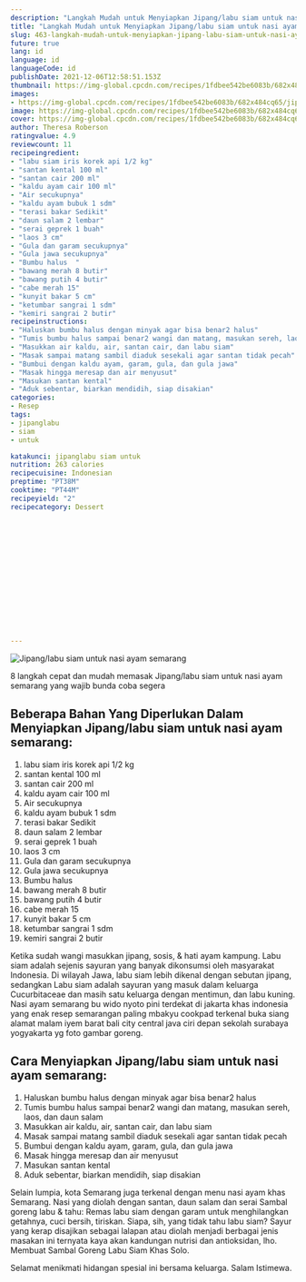 ```yaml
---
description: "Langkah Mudah untuk Menyiapkan Jipang/labu siam untuk nasi ayam semarang, Enak Banget"
title: "Langkah Mudah untuk Menyiapkan Jipang/labu siam untuk nasi ayam semarang, Enak Banget"
slug: 463-langkah-mudah-untuk-menyiapkan-jipang-labu-siam-untuk-nasi-ayam-semarang-enak-banget
future: true
lang: id
language: id
languageCode: id
publishDate: 2021-12-06T12:58:51.153Z 
thumbnail: https://img-global.cpcdn.com/recipes/1fdbee542be6083b/682x484cq65/jipanglabu-siam-untuk-nasi-ayam-semarang-foto-resep-utama.png
images:
- https://img-global.cpcdn.com/recipes/1fdbee542be6083b/682x484cq65/jipanglabu-siam-untuk-nasi-ayam-semarang-foto-resep-utama.png
image: https://img-global.cpcdn.com/recipes/1fdbee542be6083b/682x484cq65/jipanglabu-siam-untuk-nasi-ayam-semarang-foto-resep-utama.png
cover: https://img-global.cpcdn.com/recipes/1fdbee542be6083b/682x484cq65/jipanglabu-siam-untuk-nasi-ayam-semarang-foto-resep-utama.png
author: Theresa Roberson
ratingvalue: 4.9
reviewcount: 11
recipeingredient:
- "labu siam iris korek api 1/2 kg"
- "santan kental 100 ml"
- "santan cair 200 ml"
- "kaldu ayam cair 100 ml"
- "Air secukupnya"
- "kaldu ayam bubuk 1 sdm"
- "terasi bakar Sedikit"
- "daun salam 2 lembar"
- "serai geprek 1 buah"
- "laos 3 cm"
- "Gula dan garam secukupnya"
- "Gula jawa secukupnya"
- "Bumbu halus  "
- "bawang merah 8 butir"
- "bawang putih 4 butir"
- "cabe merah 15"
- "kunyit bakar 5 cm"
- "ketumbar sangrai 1 sdm"
- "kemiri sangrai 2 butir"
recipeinstructions:
- "Haluskan bumbu halus dengan minyak agar bisa benar2 halus"
- "Tumis bumbu halus sampai benar2 wangi dan matang, masukan sereh, laos, dan daun salam"
- "Masukkan air kaldu, air, santan cair, dan labu siam"
- "Masak sampai matang sambil diaduk sesekali agar santan tidak pecah"
- "Bumbui dengan kaldu ayam, garam, gula, dan gula jawa"
- "Masak hingga meresap dan air menyusut"
- "Masukan santan kental"
- "Aduk sebentar, biarkan mendidih, siap disakian"
categories:
- Resep
tags:
- jipanglabu
- siam
- untuk

katakunci: jipanglabu siam untuk 
nutrition: 263 calories
recipecuisine: Indonesian
preptime: "PT38M"
cooktime: "PT44M"
recipeyield: "2"
recipecategory: Dessert


     
    
    
    
    
    
    
    
    
    
    
      
    
---
```



![Jipang/labu siam untuk nasi ayam semarang](https://img-global.cpcdn.com/recipes/1fdbee542be6083b/682x484cq65/jipanglabu-siam-untuk-nasi-ayam-semarang-foto-resep-utama.png)

8 langkah cepat dan mudah memasak  Jipang/labu siam untuk nasi ayam semarang yang wajib bunda coba segera

<!--inarticleads1-->

## Beberapa Bahan Yang Diperlukan Dalam Menyiapkan Jipang/labu siam untuk nasi ayam semarang:

1. labu siam iris korek api 1/2 kg
1. santan kental 100 ml
1. santan cair 200 ml
1. kaldu ayam cair 100 ml
1. Air secukupnya
1. kaldu ayam bubuk 1 sdm
1. terasi bakar Sedikit
1. daun salam 2 lembar
1. serai geprek 1 buah
1. laos 3 cm
1. Gula dan garam secukupnya
1. Gula jawa secukupnya
1. Bumbu halus  
1. bawang merah 8 butir
1. bawang putih 4 butir
1. cabe merah 15
1. kunyit bakar 5 cm
1. ketumbar sangrai 1 sdm
1. kemiri sangrai 2 butir

Ketika sudah wangi masukkan jipang, sosis, &amp; hati ayam kampung. Labu siam adalah sejenis sayuran yang banyak dikonsumsi oleh masyarakat Indonesia. Di wilayah Jawa, labu siam lebih dikenal dengan sebutan jipang, sedangkan Labu siam adalah sayuran yang masuk dalam keluarga Cucurbitaceae dan masih satu keluarga dengan mentimun, dan labu kuning. Nasi ayam semarang bu wido nyoto pini terdekat di jakarta khas indonesia yang enak resep semarangan paling mbakyu cookpad terkenal buka siang alamat malam iyem barat bali city central java ciri depan sekolah surabaya yogyakarta yg foto gambar goreng. 

<!--inarticleads2-->

## Cara Menyiapkan Jipang/labu siam untuk nasi ayam semarang:

1. Haluskan bumbu halus dengan minyak agar bisa benar2 halus
1. Tumis bumbu halus sampai benar2 wangi dan matang, masukan sereh, laos, dan daun salam
1. Masukkan air kaldu, air, santan cair, dan labu siam
1. Masak sampai matang sambil diaduk sesekali agar santan tidak pecah
1. Bumbui dengan kaldu ayam, garam, gula, dan gula jawa
1. Masak hingga meresap dan air menyusut
1. Masukan santan kental
1. Aduk sebentar, biarkan mendidih, siap disakian


Selain lumpia, kota Semarang juga terkenal dengan menu nasi ayam khas Semarang. Nasi yang diolah dengan santan, daun salam dan serai Sambal goreng labu &amp; tahu: Remas labu siam dengan garam untuk menghilangkan getahnya, cuci bersih, tiriskan. Siapa, sih, yang tidak tahu labu siam? Sayur yang kerap disajikan sebagai lalapan atau diolah menjadi berbagai jenis masakan ini ternyata kaya akan kandungan nutrisi dan antioksidan, lho. Membuat Sambal Goreng Labu Siam Khas Solo. 

Selamat menikmati hidangan spesial ini bersama keluarga. Salam Istimewa.
